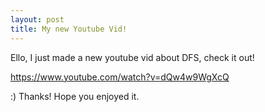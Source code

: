 ```yaml
---
layout: post
title: My new Youtube Vid!
---
```


Ello, I just made a new youtube vid about DFS, check it out! 

https://www.youtube.com/watch?v=dQw4w9WgXcQ

:) Thanks! Hope you enjoyed it.


